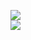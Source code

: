 [![](https://img.shields.io/badge/Made%20With-Github%20Spray-lightgrey.svg?style=for-the-badge&logo=github)](https://github.com/Annihil/github-spray#7262)  
[![](https://i.imgur.com/2DrTn0Z.gif)](https://github.com/Annihil/github-spray)